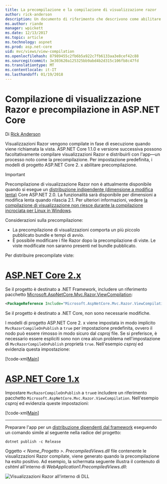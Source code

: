 ```yaml
---
title: La precompilazione e la compilazione di visualizzazione razor
author: rick-anderson
description: Un documento di riferimento che descrivono come abilitare la compilazione di visualizzazione MVC Razor e precompilazione nelle applicazioni ASP.NET Core.
ms.author: riande
manager: wpickett
ms.date: 12/13/2017
ms.topic: article
ms.technology: aspnet
ms.prod: asp.net-core
uid: mvc/views/view-compilation
ms.openlocfilehash: 87989455c2fb6b5a922c7fb6133aa3e8cef42c88
ms.sourcegitcommit: 3e303620a125325bb9abd4b2d315c106fb8c47fd
ms.translationtype: MT
ms.contentlocale: it-IT
ms.lasthandoff: 01/19/2018
---
```

# <a name="razor-view-compilation-and-precompilation-in-aspnet-core"></a>Compilazione di visualizzazione Razor e precompilazione in ASP.NET Core

Di [Rick Anderson](https://twitter.com/RickAndMSFT)

Visualizzazioni Razor vengono compilate in fase di esecuzione quando viene richiamata la vista. ASP.NET Core 1.1.0 e versione successiva possono facoltativamente compilare visualizzazioni Razor e distribuirli con l'app&mdash;un processo noto come la precompilazione. Per impostazione predefinita, i modelli di progetto ASP.NET Core 2. x abilitare precompilazione.

> [!IMPORTANT]
> Precompilazione di visualizzazione Razor non è attualmente disponibile quando si esegue un [distribuzione indipendente (dimensione a modifica lenta)](/dotnet/core/deploying/#self-contained-deployments-scd) Core ASP.NET 2.0. La funzionalità sarà disponibile per dimensioni a modifica lenta quando rilascia 2.1. Per ulteriori informazioni, vedere [la compilazione di visualizzazione non riesce durante la compilazione incrociata per Linux in Windows](https://github.com/aspnet/MvcPrecompilation/issues/102).

Considerazioni sulla precompilazione:

* La precompilazione di visualizzazioni comporta un più piccolo pubblicato bundle e tempi di avvio.
* È possibile modificare i file Razor dopo la precompilazione di viste. Le viste modificate non saranno presenti nel bundle pubblicato. 

Per distribuire precompilate viste:

# <a name="aspnet-core-2xtabaspnetcore2x"></a>[ASP.NET Core 2.x](#tab/aspnetcore2x)

Se il progetto è destinato a .NET Framework, includere un riferimento pacchetto [Microsoft.AspNetCore.Mvc.Razor.ViewCompilation](https://www.nuget.org/packages/Microsoft.AspNetCore.Mvc.Razor.ViewCompilation/):

```xml
<PackageReference Include="Microsoft.AspNetCore.Mvc.Razor.ViewCompilation" Version="2.0.0" PrivateAssets="All" />
```

Se il progetto è destinato a .NET Core, non sono necessarie modifiche.

I modelli di progetto ASP.NET Core 2. x viene impostata in modo implicito `MvcRazorCompileOnPublish` a `true` per impostazione predefinita, ovvero il nodo può essere rimosso in modo sicuro dal *csproj* file. Se si preferisce, è necessario essere espliciti sono non crea alcun problema nell'impostazione di `MvcRazorCompileOnPublish` proprietà `true`. Nell'esempio *csproj* ed evidenzia questa impostazione:

[!code-xml[Main](view-compilation\sample\MvcRazorCompileOnPublish2.csproj?highlight=5)]

# <a name="aspnet-core-1xtabaspnetcore1x"></a>[ASP.NET Core 1.x](#tab/aspnetcore1x)

Impostare `MvcRazorCompileOnPublish` a `true`e includere un riferimento pacchetto `Microsoft.AspNetCore.Mvc.Razor.ViewCompilation`. Nell'esempio *csproj* ed evidenzia queste impostazioni:

[!code-xml[Main](view-compilation\sample\MvcRazorCompileOnPublish.csproj?highlight=5,12)]

---

Preparare l'app per un [distribuzione dipendenti dal framework](/dotnet/core/deploying/#framework-dependent-deployments-fdd) eseguendo un comando simile al seguente nella radice del progetto:

```console
dotnet publish -c Release
```

Oggetto *< Nome_Progetto >. PrecompiledViews.dll* file contenente le visualizzazioni Razor compilate, viene generato quando la precompilazione ha esito positivo. Ad esempio, la schermata seguente illustra il contenuto di *cshtml* all'interno di *WebApplication1.PrecompiledViews.dll*:

![Visualizzazioni Razor all'interno di DLL](view-compilation/_static/razor-views-in-dll.png)
